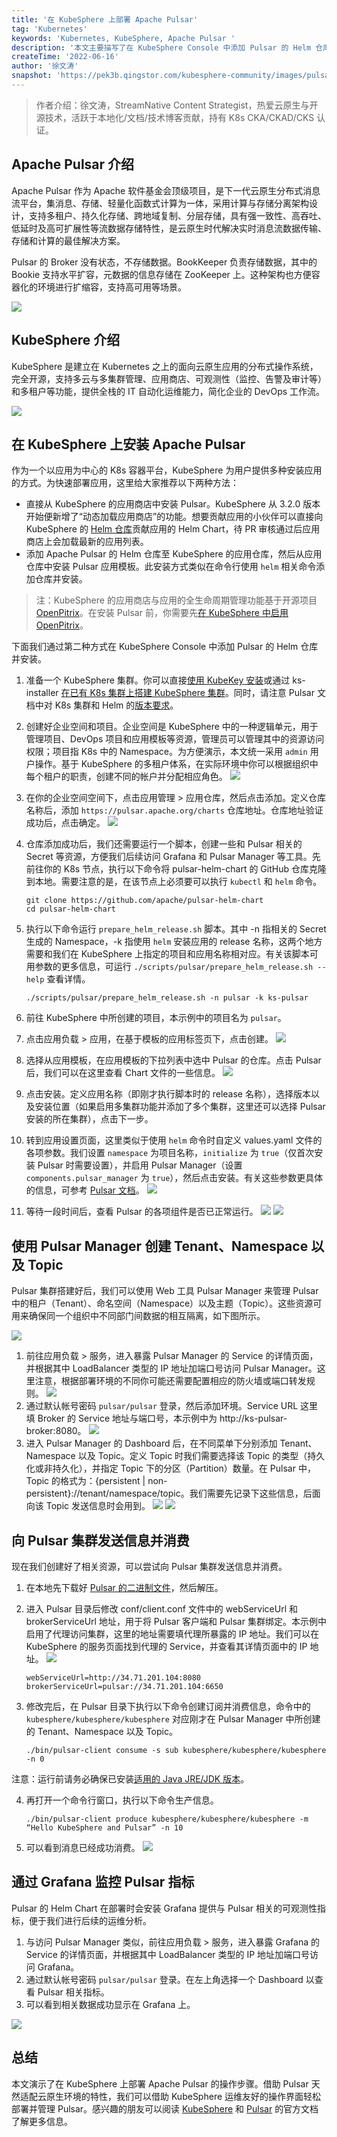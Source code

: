 ```yaml
---
title: '在 KubeSphere 上部署 Apache Pulsar'
tag: 'Kubernetes'
keywords: 'Kubernetes, KubeSphere, Apache Pulsar '
description: '本文主要描写了在 KubeSphere Console 中添加 Pulsar 的 Helm 仓库并安装的过程。'
createTime: '2022-06-16'
author: '徐文涛'
snapshot: 'https://pek3b.qingstor.com/kubesphere-community/images/pulsar-on-kubesphere-cover.png'
---
```


> 作者介绍：徐文涛，StreamNative Content Strategist，热爱云原生与开源技术，活跃于本地化/文档/技术博客贡献，持有 K8s CKA/CKAD/CKS 认证。

## Apache Pulsar 介绍

Apache Pulsar 作为 Apache 软件基金会顶级项目，是下一代云原生分布式消息流平台，集消息、存储、轻量化函数式计算为一体，采用计算与存储分离架构设计，支持多租户、持久化存储、跨地域复制、分层存储，具有强一致性、高吞吐、低延时及高可扩展性等流数据存储特性，是云原生时代解决实时消息流数据传输、存储和计算的最佳解决方案。

Pulsar 的 Broker 没有状态，不存储数据。BookKeeper 负责存储数据，其中的 Bookie 支持水平扩容，元数据的信息存储在 ZooKeeper 上。这种架构也方便容器化的环境进行扩缩容，支持高可用等场景。

![](https://pek3b.qingstor.com/kubesphere-community/images/pulsar-kubesphere-1.png)

## KubeSphere 介绍

KubeSphere 是建立在 Kubernetes 之上的面向云原生应用的分布式操作系统，完全开源，支持多云与多集群管理、应用商店、可观测性（监控、告警及审计等）和多租户等功能，提供全栈的 IT 自动化运维能力，简化企业的 DevOps 工作流。

![](https://pek3b.qingstor.com/kubesphere-community/images/pulsar-kubesphere-2.jpg)

## 在 KubeSphere 上安装 Apache Pulsar

作为一个以应用为中心的 K8s 容器平台，KubeSphere 为用户提供多种安装应用的方式。为快速部署应用，这里给大家推荐以下两种方法：

- 直接从 KubeSphere 的应用商店中安装 Pulsar。KubeSphere 从 3.2.0 版本开始便新增了“动态加载应用商店”的功能。想要贡献应用的小伙伴可以直接向 KubeSphere 的 [Helm 仓库](https://github.com/whenegghitsrock/helm-charts-carryon)贡献应用的 Helm Chart，待 PR 审核通过后应用商店上会加载最新的应用列表。
- 添加 Apache Pulsar 的 Helm 仓库至 KubeSphere 的应用仓库，然后从应用仓库中安装 Pulsar 应用模板。此安装方式类似在命令行使用 `helm` 相关命令添加仓库并安装。

> 注：KubeSphere 的应用商店与应用的全生命周期管理功能基于开源项目 [OpenPitrix](https://github.com/openpitrix/openpitrix)。在安装 Pulsar 前，你需要先[在 KubeSphere 中启用 OpenPitrix](https://kubesphere.com.cn/docs/pluggable-components/app-store/)。

下面我们通过第二种方式在 KubeSphere Console 中添加 Pulsar 的 Helm 仓库并安装。

1. 准备一个 KubeSphere 集群。你可以直接[使用 KubeKey 安装](https://kubesphere.com.cn/docs/installing-on-linux/introduction/multioverview/)或通过 ks-installer [在已有 K8s 集群上搭建 KubeSphere 集群](https://kubesphere.com.cn/docs/installing-on-kubernetes/introduction/overview/)。同时，请注意 Pulsar 文档中对 K8s 集群和 Helm 的[版本要求](https://pulsar.apache.org/docs/next/getting-started-helm#prerequisite)。
2. 创建好企业空间和项目。企业空间是 KubeSphere 中的一种逻辑单元，用于管理项目、DevOps 项目和应用模板等资源，管理员可以管理其中的资源访问权限；项目指 K8s 中的 Namespace。为方便演示，本文统一采用 `admin` 用户操作。基于 KubeSphere 的多租户体系，在实际环境中你可以根据组织中每个租户的职责，创建不同的帐户并分配相应角色。
   ![](https://pek3b.qingstor.com/kubesphere-community/images/pulsar-kubesphere-3.png)
3. 在你的企业空间空间下，点击应用管理 > 应用仓库，然后点击添加。定义仓库名称后，添加 `https://pulsar.apache.org/charts` 仓库地址。仓库地址验证成功后，点击确定。
   ![](https://pek3b.qingstor.com/kubesphere-community/images/pulsar-kubesphere-4.png)
4. 仓库添加成功后，我们还需要运行一个脚本，创建一些和 Pulsar 相关的 Secret 等资源，方便我们后续访问 Grafana 和 Pulsar Manager 等工具。先前往你的 K8s 节点，执行以下命令将 pulsar-helm-chart 的 GitHub 仓库克隆到本地。需要注意的是，在该节点上必须要可以执行 `kubectl` 和 `helm` 命令。

   ```
   git clone https://github.com/apache/pulsar-helm-chart
   cd pulsar-helm-chart
   ```
5. 执行以下命令运行 `prepare_helm_release.sh` 脚本。其中 -n 指相关的 Secret 生成的 Namespace，-k 指使用 `helm` 安装应用的 release 名称，这两个地方需要和我们在 KubeSphere 上指定的项目和应用名称相对应。有关该脚本可用参数的更多信息，可运行 `./scripts/pulsar/prepare_helm_release.sh --help` 查看详情。

   ```
   ./scripts/pulsar/prepare_helm_release.sh -n pulsar -k ks-pulsar
   ```

6. 前往 KubeSphere 中所创建的项目，本示例中的项目名为 `pulsar`。
7. 点击应用负载 > 应用，在基于模板的应用标签页下，点击创建。
   ![](https://pek3b.qingstor.com/kubesphere-community/images/pulsar-kubesphere-5.png)
8. 选择从应用模板，在应用模板的下拉列表中选中 Pulsar 的仓库。点击 Pulsar 后，我们可以在这里查看 Chart 文件的一些信息。
   ![](https://pek3b.qingstor.com/kubesphere-community/images/pulsar-kubesphere-6.png)
9. 点击安装。定义应用名称（即刚才执行脚本时的 release 名称），选择版本以及安装位置（如果启用多集群功能并添加了多个集群，这里还可以选择 Pulsar 安装的所在集群），点击下一步。
10. 转到应用设置页面，这里类似于使用 `helm` 命令时自定义 values.yaml 文件的各项参数。我们设置 `namespace` 为项目名称，`initialize` 为 `true`（仅首次安装 Pulsar 时需要设置），并启用 Pulsar Manager（设置 `components.pulsar_manager` 为 `true`），然后点击安装。有关这些参数更具体的信息，可参考 [Pulsar 文档](https://pulsar.apache.org/docs/next/helm-deploy)。
   ![](https://pek3b.qingstor.com/kubesphere-community/images/pulsar-kubesphere-7.png)
11. 等待一段时间后，查看 Pulsar 的各项组件是否已正常运行。
   ![](https://pek3b.qingstor.com/kubesphere-community/images/pulsar-kubesphere-8.png)
   ![](https://pek3b.qingstor.com/kubesphere-community/images/pulsar-kubesphere-9.png)

## 使用 Pulsar Manager 创建 Tenant、Namespace 以及 Topic

Pulsar 集群搭建好后，我们可以使用 Web 工具 Pulsar Manager 来管理 Pulsar 中的租户（Tenant）、命名空间（Namespace）以及主题（Topic）。这些资源可用来确保同一个组织中不同部门间数据的相互隔离，如下图所示。

![](https://pek3b.qingstor.com/kubesphere-community/images/pulsar-kubesphere-10.png)

1. 前往应用负载 > 服务，进入暴露 Pulsar Manager 的 Service 的详情页面，并根据其中 LoadBalancer 类型的 IP 地址加端口号访问 Pulsar Manager。这里注意，根据部署环境的不同你可能还需要配置相应的防火墙或端口转发规则。
   ![](https://pek3b.qingstor.com/kubesphere-community/images/pulsar-kubesphere-11.png)
2. 通过默认帐号密码 `pulsar/pulsar` 登录，然后添加环境。Service URL 这里填 Broker 的 Service 地址与端口号，本示例中为 http://ks-pulsar-broker:8080。
    ![](https://pek3b.qingstor.com/kubesphere-community/images/pulsar-kubesphere-12.png)
3. 进入 Pulsar Manager 的 Dashboard 后，在不同菜单下分别添加 Tenant、Namespace 以及 Topic。定义 Topic 时我们需要选择该 Topic 的类型（持久化或非持久化），并指定 Topic 下的分区（Partition）数量。在 Pulsar 中，Topic 的格式为：\{persistent | non-persistent}://tenant/namespace/topic。我们需要先记录下这些信息，后面向该 Topic 发送信息时会用到。
   ![](https://pek3b.qingstor.com/kubesphere-community/images/pulsar-kubesphere-13.png)
   ![](https://pek3b.qingstor.com/kubesphere-community/images/pulsar-kubesphere-14.png)

## 向 Pulsar 集群发送信息并消费

现在我们创建好了相关资源，可以尝试向 Pulsar 集群发送信息并消费。

1. 在本地先下载好 [Pulsar 的二进制文件](https://pulsar.apache.org/download/)，然后解压。
2. 进入 Pulsar 目录后修改 conf/client.conf 文件中的 webServiceUrl 和 brokerServiceUrl 地址，用于将 Pulsar 客户端和 Pulsar 集群绑定。本示例中启用了代理访问集群，这里的地址需要填代理所暴露的 IP 地址。我们可以在 KubeSphere 的服务页面找到代理的 Service，并查看其详情页面中的 IP 地址。
   ![](https://pek3b.qingstor.com/kubesphere-community/images/pulsar-kubesphere-15.png)
   ```
   webServiceUrl=http://34.71.201.104:8080
   brokerServiceUrl=pulsar://34.71.201.104:6650
   ```
3. 修改完后，在 Pulsar 目录下执行以下命令创建订阅并消费信息，命令中的 `kubesphere/kubesphere/kubesphere` 对应刚才在 Pulsar Manager 中所创建的 Tenant、Namespace 以及 Topic。

   ```
   ./bin/pulsar-client consume -s sub kubesphere/kubesphere/kubesphere -n 0
   ```

注意：运行前请务必确保已安装[适用的 Java JRE/JDK 版本](https://github.com/apache/pulsar/blob/master/README.md#pulsar-runtime-java-version-recommendation)。

4. 再打开一个命令行窗口，执行以下命令生产信息。

   ```
   ./bin/pulsar-client produce kubesphere/kubesphere/kubesphere -m “Hello KubeSphere and Pulsar” -n 10
   ```

5. 可以看到消息已经成功消费。
   ![](https://pek3b.qingstor.com/kubesphere-community/images/pulsar-kubesphere-16.png)

## 通过 Grafana 监控 Pulsar 指标

Pulsar 的 Helm Chart 在部署时会安装 Grafana 提供与 Pulsar 相关的可观测性指标，便于我们进行后续的运维分析。

1. 与访问 Pulsar Manager 类似，前往应用负载 > 服务，进入暴露 Grafana 的 Service 的详情页面，并根据其中 LoadBalancer 类型的 IP 地址加端口号访问 Grafana。
2. 通过默认帐号密码 `pulsar/pulsar` 登录。在左上角选择一个 Dashboard 以查看 Pulsar 相关指标。
3. 可以看到相关数据成功显示在 Grafana 上。

![](https://pek3b.qingstor.com/kubesphere-community/images/pulsar-kubesphere-17.png)

## 总结

本文演示了在 KubeSphere 上部署 Apache Pulsar 的操作步骤。借助 Pulsar 天然适配云原生环境的特性，我们可以借助 KubeSphere 运维友好的操作界面轻松部署并管理 Pulsar。感兴趣的朋友可以阅读 [KubeSphere](https://kubesphere.com.cn/docs/) 和 [Pulsar](https://pulsar.apache.org/docs/next/) 的官方文档了解更多信息。

